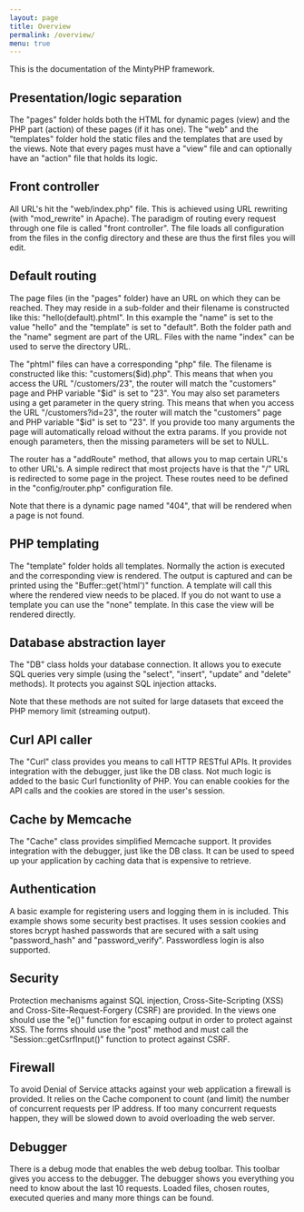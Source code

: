 ```yaml
---
layout: page
title: Overview
permalink: /overview/
menu: true
---
```


This is the documentation of the MintyPHP framework.

## Presentation/logic separation

The "pages" folder holds both the HTML for dynamic pages (view) and the PHP part (action) of these pages (if it has one).
The "web" and the "templates" folder hold the static files and the templates that are used by the views.
Note that every pages must have a "view" file and can optionally have an "action" file that holds its logic.

## Front controller

All URL's hit the "web/index.php" file. This is achieved using URL rewriting (with "mod_rewrite" in Apache).
The paradigm of routing every request through one file is called "front controller".
The file loads all configuration from the files in the config directory and these are thus the first files you will edit.

## Default routing

The page files (in the "pages" folder) have an URL on which they can be reached.
They may reside in a sub-folder and their filename is constructed like this: "hello(default).phtml".
In this example the "name" is set to the value "hello" and the "template" is set to "default".
Both the folder path and the "name" segment are part of the URL.
Files with the name "index" can be used to serve the directory URL.

The "phtml" files can have a corresponding "php" file. The filename is constructed like this: "customers($id).php".
This means that when you access the URL "/customers/23", the router will match the "customers" page and PHP variable "$id" is set to "23".
You may also set parameters using a get parameter in the query string. 
This means that when you access the URL "/customers?id=23", the router will match the "customers" page and PHP variable "$id" is set to "23".
If you provide too many arguments the page will automatically reload without the extra params.
If you provide not enough parameters, then the missing parameters will be set to NULL. 

The router has a "addRoute" method, that allows you to map certain URL's to other URL's.
A simple redirect that most projects have is that the "/" URL is redirected to some page in the project.
These routes need to be defined in the "config/router.php" configuration file.

Note that there is a dynamic page named "404", that will be rendered when a page is not found.

## PHP templating

The "template" folder holds all templates. Normally the action is executed and the corresponding view is rendered.
The output is captured and can be printed using the "Buffer::get('html')" function.
A template will call this where the rendered view needs to be placed.
If you do not want to use a template you can use the "none" template.
In this case the view will be rendered directly.

## Database abstraction layer

The "DB" class holds your database connection.
It allows you to execute SQL queries very simple (using the "select", "insert", "update" and "delete" methods).
It protects you against SQL injection attacks.

Note that these methods are not suited for large datasets that exceed the PHP memory limit (streaming output).

## Curl API caller

The "Curl" class provides you means to call HTTP RESTful APIs.
It provides integration with the debugger, just like the DB class.
Not much logic is added to the basic Curl functionlity of PHP.
You can enable cookies for the API calls and the cookies are stored in the user's session.

## Cache by Memcache

The "Cache" class provides simplified Memcache support.
It provides integration with the debugger, just like the DB class.
It can be used to speed up your application by caching data that is expensive to retrieve.

## Authentication

A basic example for registering users and logging them in is included. This example shows some security best practises.
It uses session cookies and stores bcrypt hashed passwords that are secured with a salt using "password_hash" and "password_verify".
Passwordless login is also supported.

## Security

Protection mechanisms against SQL injection, Cross-Site-Scripting (XSS) and Cross-Site-Request-Forgery (CSRF) are provided.
In the views one should use the "e()" function for escaping output in order to protect against XSS.
The forms should use the "post" method and must call the "Session::getCsrfInput()" function to protect against CSRF.

## Firewall

To avoid Denial of Service attacks against your web application a firewall is provided.
It relies on the Cache component to count (and limit) the number of concurrent requests per IP address.
If too many concurrent requests happen, they will be slowed down to avoid overloading the web server.

## Debugger

There is a debug mode that enables the web debug toolbar. This toolbar gives you access to the debugger.
The debugger shows you everything you need to know about the last 10 requests.
Loaded files, chosen routes, executed queries and many more things can be found.
